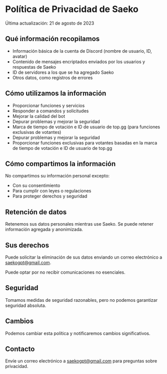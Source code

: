 # Política de Privacidad de Saeko

Última actualización: 21 de agosto de 2023

## Qué información recopilamos

- Información básica de la cuenta de Discord (nombre de usuario, ID, avatar)
- Contenido de mensajes encriptados enviados por los usuarios y respuestas de Saeko
- ID de servidores a los que se ha agregado Saeko
- Otros datos, como registros de errores

## Cómo utilizamos la información

- Proporcionar funciones y servicios
- Responder a comandos y solicitudes
- Mejorar la calidad del bot
- Depurar problemas y mejorar la seguridad
- Marca de tiempo de votación e ID de usuario de top.gg (para funciones exclusivas de votantes)
- Depurar problemas y mejorar la seguridad
- Proporcionar funciones exclusivas para votantes basadas en la marca de tiempo de votación e ID de usuario de top.gg

## Cómo compartimos la información

No compartimos su información personal excepto:

- Con su consentimiento
- Para cumplir con leyes o regulaciones
- Para proteger derechos y seguridad

## Retención de datos

Retenemos sus datos personales mientras use Saeko. Se puede retener información agregada y anonimizada.

## Sus derechos

Puede solicitar la eliminación de sus datos enviando un correo electrónico a saekogpt@gmail.com.

Puede optar por no recibir comunicaciones no esenciales.

## Seguridad

Tomamos medidas de seguridad razonables, pero no podemos garantizar seguridad absoluta.

## Cambios

Podemos cambiar esta política y notificaremos cambios significativos.

## Contacto

Envíe un correo electrónico a saekogpt@gmail.com para preguntas sobre privacidad.
